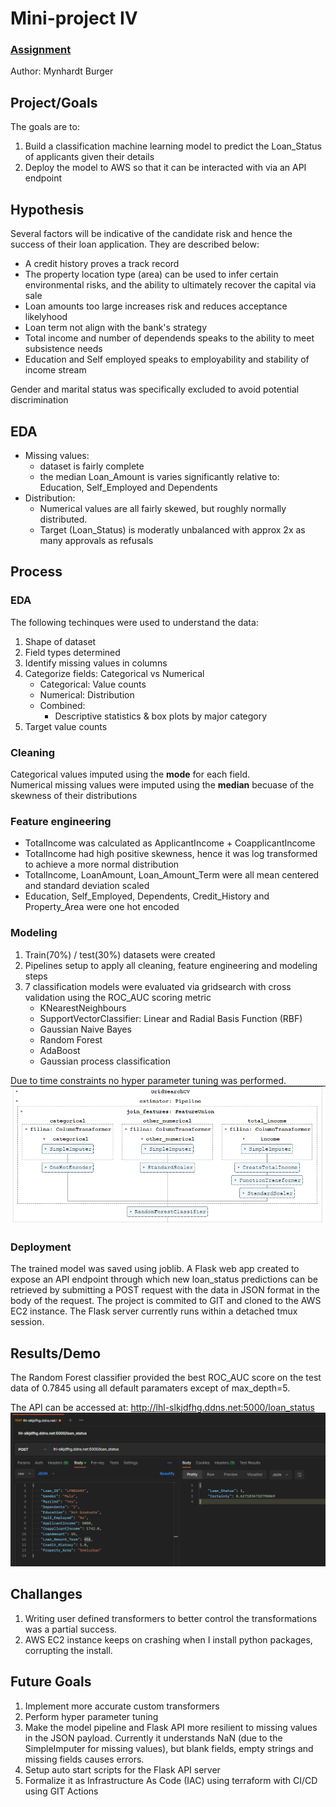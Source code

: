 # Mini-project IV

### [Assignment](assignment.md)
Author: Mynhardt Burger

## Project/Goals
The goals are to:
1. Build a classification machine learning model to predict the Loan_Status of applicants given their details
2. Deploy the model to AWS so that it can be interacted with via an API endpoint

## Hypothesis
Several factors will be indicative of the candidate risk and hence the success of their loan application. They are described below:
* A credit history proves a track record
* The property location type (area) can be used to infer certain environmental risks, and the ability to ultimately recover the capital via sale
* Loan amounts too large increases risk and reduces acceptance likelyhood
* Loan term not align with the bank's strategy
* Total income and number of dependends speaks to the ability to meet subsistence needs
* Education and Self employed speaks to employability and stability of income stream

Gender and marital status was specifically excluded to avoid potential discrimination

## EDA 
* Missing values:
    * dataset is fairly complete
    * the median Loan_Amount is varies significantly relative to: Education, Self_Employed and Dependents
* Distribution:
    * Numerical values are all fairly skewed, but roughly normally distributed.
    * Target (Loan_Status) is moderatly unbalanced with approx 2x as many approvals as refusals

## Process
### EDA
The following techinques were used to understand the data:
1. Shape of dataset
2. Field types determined
3. Identify missing values in columns
4. Categorize fields: Categorical vs Numerical
    * Categorical: Value counts
    * Numerical: Distribution
    * Combined:
        * Descriptive statistics & box plots by major category
5. Target value counts
### Cleaning
Categorical values imputed using the **mode** for each field.  
Numerical missing values were imputed using the **median** becuase of the skewness of their distributions

### Feature engineering
* TotalIncome was calculated as ApplicantIncome + CoapplicantIncome
* TotalIncome had high positive skewness, hence it was log transformed to achieve a more normal distribution
* TotalIncome, LoanAmount, Loan_Amount_Term were all mean centered and standard deviation scaled
* Education, Self_Employed, Dependents, Credit_History and Property_Area were one hot encoded

### Modeling
1. Train(70%) / test(30%) datasets were created
2. Pipelines setup to apply all cleaning, feature engineering and modeling steps
3. 7 classification models were evaluated via gridsearch with cross validation using the ROC_AUC scoring metric
    * KNearestNeighbours
    * SupportVectorClassifier: Linear and Radial Basis Function (RBF)
    * Gaussian Naive Bayes
    * Random Forest
    * AdaBoost
    * Gaussian process classification

Due to time constraints no hyper parameter tuning was performed.
![](./images/pipeline.png)

### Deployment
The trained model was saved using joblib. A Flask web app created to expose an API endpoint through which new loan_status predictions can be retrieved by submitting a POST request with the data in JSON format in the body of the request. The project is commited to GIT and cloned to the AWS EC2 instance. The Flask server currently runs within a detached tmux session.

## Results/Demo
The Random Forest classifier provided the best ROC_AUC score on the test data of 0.7845 using all default paramaters except of max_depth=5.

The API can be accessed at: http://lhl-slkjdfhg.ddns.net:5000/loan_status
![](./images/api_request.png)

## Challanges 
1. Writing user defined transformers to better control the transformations was a partial success.
2. AWS EC2 instance keeps on crashing when I install python packages, corrupting the install.

## Future Goals
1. Implement more accurate custom transformers
2. Perform hyper parameter tuning
3. Make the model pipeline and Flask API more resilient to missing values in the JSON payload. Currently it understands NaN (due to the SimpleImputer for missing values), but blank fields, empty strings and missing fields causes errors.
4. Setup auto start scripts for the Flask API server
5. Formalize it as Infrastructure As Code (IAC) using terraform with CI/CD using GIT Actions